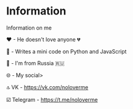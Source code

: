 # Information
Information on me

❤ - He doesn't love anyone 💔

🧐 - Writes a mini code on Python and JavaScript

🚩 - I'm from Russia 🇷🇺

🌐 - My social>

🔝 VK - https://vk.com/noloverme

☑️ Telegram - https://t.me/noloverme
